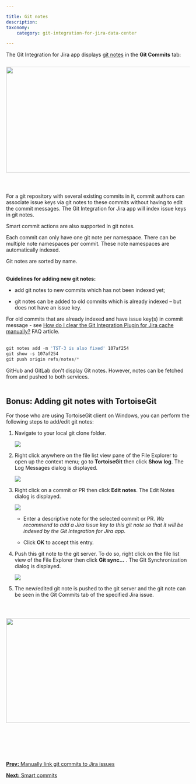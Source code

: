 ```yaml
---

title: Git notes
description:
taxonomy:
    category: git-integration-for-jira-data-center

---
```


The Git Integration for Jira app displays <a href='https://git-scm.com/docs/git-notes' target='_blank'>git notes</a> in the **Git Commits** tab:

<img src='/wp-content/uploads/gij-gitserver-dc-git-notes-sample.png' width=557 height=289 style='display:block;margin:25px auto;max-width:100%' />

<br>

For a git repository with several existing commits in it, commit authors can associate issue keys via git notes to these commits without having to edit the commit messages. The Git Integration for Jira app will index issue keys in git notes.

Smart commit actions are also supported in git notes.

Each commit can only have one git note per namespace. There can be multiple note namespaces per commit. These note namespaces are automatically indexed.

<div class="bbb-callout bbb--info">
    <div class="irow">
    <div class="ilogobox">
        <span class="logoimg"></span>
    </div>
    <div class="imsgbox">
        Git notes are sorted by name.
    </div>
    </div>
</div>
<br>

**Guidelines for adding new git notes:**

*   add git notes to new commits which has not been indexed yet;

*   git notes can be added to old commits which is already indexed – but does not have an issue key.

<div class="bbb-callout bbb--info">
    <div class="irow">
    <div class="ilogobox">
        <span class="logoimg"></span>
    </div>
    <div class="imsgbox">
        For old commits that are already indexed and have issue key(s) in commit message - see <a href='/git-integration-for-jira-data-center/how-do-i-clear-the-git-integration-for-jira-app-cache-manually-gij-self-managed'>How do I clear the Git Integration Plugin for Jira cache manually?</a> FAQ article.
    </div>
    </div>
</div>
<br>

```powershell
git notes add -m 'TST-3 is also fixed' 107af254
git show -s 107af254
git push origin refs/notes/*
```

<div class="bbb-callout bbb--tip">
    <div class="irow">
    <div class="ilogobox">
        <span class="logoimg"></span>
    </div>
    <div class="imsgbox">
        GitHub and GitLab don't display Git notes. However, notes can be fetched from and pushed to both services.
    </div>
    </div>
</div>
<br>

## Bonus: Adding git notes with TortoiseGit

For those who are using TortoiseGit client on Windows, you can perform the following steps to add/edit git notes:

1.  Navigate to your local git clone folder.

    ![](/wp-content/uploads/gij-tortoisegit-bonus-git-notes-example-c.png)

2.  Right click anywhere on the file list view pane of the File Explorer to open up the context menu; go to **TortoiseGit** then click **Show log**. The Log Messages dialog is displayed.

    ![](/wp-content/uploads/gij-tortoisegit-bonus-git-notes-show-log-dlg-c.png)

3.  Right click on a commit or PR then click **Edit notes**. The Edit Notes dialog is displayed.

    ![](/wp-content/uploads/gij-tortoisegit-bonus-git-notes-edit-notes-dlg-c.png)

    *   Enter a descriptive note for the selected commit or PR. _We recommend to add a Jira issue key to this git note so that it will be indexed by the Git Integration for Jira app._

    *   Click **OK** to accept this entry.

4.  Push this git note to the git server. To do so, right click on the file list view of the File Explorer then click **Git sync…** . The GIt Synchronization dialog is displayed.

    ![](/wp-content/uploads/gij-tortoisegit-bonus-git-notes-git-sync-push-notes-c.png)

5.  The new/edited git note is pushed to the git server and the git note can be seen in the Git Commits tab of the specified Jira issue.

<br>

<img src='/wp-content/uploads/gij-gitserver-dc-git-notes-sample.png' width=550 height=286 style='display:block;margin:25px auto;max-width:100%' />

<p>&nbsp;</p>

<br>
<br>

[**Prev:** Manually link git commits to Jira issues](/git-integration-for-jira-data-center/manually-link-git-commits-to-jira-issues-gij-self-managed)

[**Next:** Smart commits](/git-integration-for-jira-data-center/smart-commits-docs-gij-self-managed)


